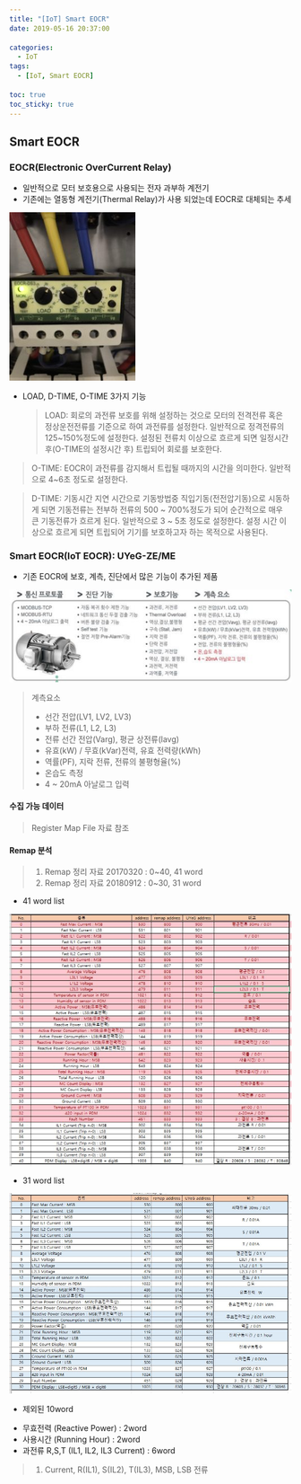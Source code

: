 ```yaml
---
title: "[IoT] Smart EOCR"
date: 2019-05-16 20:37:00

categories:
  - IoT
tags:
  - [IoT, Smart EOCR]

toc: true
toc_sticky: true
---
```


## Smart EOCR

### EOCR(Electronic OverCurrent Relay)

- 일반적으로 모터 보호용으로 사용되는 전자 과부하 계전기
- 기존에는 열동형 계전기(Thermal Relay)가 사용 되었는데 EOCR로 대체되는 추세

![EOCR](../image/EOCR.jpg)

- LOAD, D-TIME, O-TIME 3가지 기능
  > LOAD: 회로의 과전류 보호를 위해 설정하는 것으로 모터의 전격전류 혹은 정상운전전류를 기준으로 하여 과전류를 설정한다.
  > 일반적으로 정격전류의 125~150%정도에 설정한다. 설정된 전류치 이상으로 흐르게 되면 일정시간 후(O-TIME의 설정시간 후) 트립되어 회로를 보호한다.

> O-TIME: EOCR이 과전류를 감지해서 트립될 때까지의 시간을 의미한다. 일반적으로 4~6초 정도로 설정한다.

> D-TIME: 기동시간 지연 시간으로 기동방법중 직입기동(전전압기동)으로 시동하게 되면 기동전류는 전부하 전류의 500 ~ 700%정도가 되어 순간적으로
> 매우 큰 기동전류가 흐르게 된다. 일반적으로 3 ~ 5초 정도로 설정한다. 설정 시간 이상으로 흐르게 되면 트립되어 기기를 보호하고자 하는 목적으로 사용된다.

### Smart EOCR(IoT EOCR): UYeG-ZE/ME

- 기존 EOCR에 보호, 계측, 진단에서 많은 기능이 추가된 제품

![Smart EOCR](../image/smart-eocr.JPG)

> 계측요소
>
> - 선간 전압(LV1, LV2, LV3)
> - 부하 전류(L1, L2, L3)
> - 전류 선간 전압(Varg), 평균 상전류(lavg)
> - 유효(kW) / 무효(kVar)전력, 유효 전력량(kWh)
> - 역률(PF), 지락 전류, 전류의 불평형율(%)
> - 온습도 측정
> - 4 ~ 20mA 아날로그 입력

#### 수집 가능 데이터

> Register Map File 자료 참조

#### Remap 분석

> 1. Remap 정리 자료 20170320 : 0~40, 41 word
> 2. Remap 정리 자료 20180912 : 0~30, 31 word

- 41 word list

![41 word list](../image/remap20170320.JPG)

- 31 word list

![31 word list](../image/remap20180912.JPG)

- 제외된 10word

* 무효전력 (Reactive Power) : 2word
* 사용시간 (Running Hour) : 2word
* 과전류 R,S,T (IL1, IL2, IL3 Current) : 6word

> 1. Current, R(IL1), S(IL2), T(IL3), MSB, LSB
>    전류
